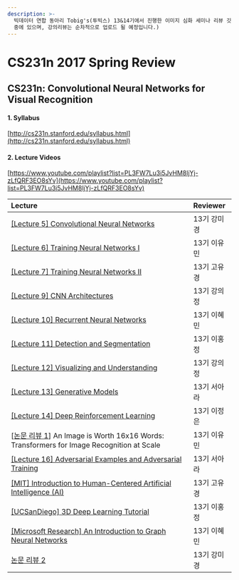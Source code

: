 ```yaml
---
description: >-
  빅데이터 연합 동아리 Tobig's(투빅스) 13&14기에서 진행한 이미지 심화 세미나 리뷰 깃북입니다. (2020.11 현재 세미나 진행
  중에 있으며, 강의리뷰는 순차적으로 업로드 될 예정입니다.)
---
```


# CS231n 2017 Spring Review

## CS231n: Convolutional Neural Networks for Visual Recognition

#### 1. Syllabus

[http://cs231n.stanford.edu/syllabus.html](http://cs231n.stanford.edu/syllabus.html)

#### 2. Lecture Videos

[https://www.youtube.com/playlist?list=PL3FW7Lu3i5JvHM8ljYj-zLfQRF3EO8sYv](https://www.youtube.com/playlist?list=PL3FW7Lu3i5JvHM8ljYj-zLfQRF3EO8sYv)

| Lecture | Reviewer |
| :--- | :--- |
| [\[Lecture 5\] Convolutional Neural Networks](lecture-5-convolutional-neural-networks.md) | 13기 강미경               |
| [\[Lecture 6\] Training Neural Networks I](lecture-6-training-neural-networks-i.md) | 13기 이유민 |
| [\[Lecture 7\] Training Neural Networks II](lecture-7-training-neural-networks-ii.md) | 13기 고유경 |
| [\[Lecture 9\] CNN Architectures](lecture-9-cnn-architectures.md) | 13기 강의정 |
| [\[Lecture 10\] Recurrent Neural Networks](lecture-10-recurrent-neural-networks.md) | 13기 이혜민 |
| [\[Lecture 11\] Detection and Segmentation](untitled.md) | 13기 이홍정 |
| [\[Lecture 12\] Visualizing and Understanding](lecture-12-visualizing-and-understanding.md) | 13기 강의정 |
| [\[Lecture 13\] Generative Models](lecture-13-generative-models.md) | 13기 서아라 |
| [\[Lecture 14\] Deep Reinforcement Learning](lecture-14-deep-reinforcement-learning.md) | 13기 이정은 |
| \[[논문 리뷰 1](lecture-15-efficient-methods-and-hardware-for-deep-learning.md)\] An Image is Worth 16x16 Words: Transformers for Image Recognition at Scale | 13기 이유민 |
| [\[Lecture 16\] Adversarial Examples and Adversarial Training](lecture-16-adversarial-examples-and-adversarial-training.md) | 13기 서아라 |
| [\[MIT\] Introduction to Human-Centered Artificial Intelligence \(AI\)](mit-human-centered-artificial-intelligence.md) | 13기 고유경 |
| [\[UCSanDiego\] 3D Deep Learning Tutorial](ucsandiego-3d-deep-learning-tutorial.md) | 13기 이홍정 |
| [\[Microsoft Research\] An Introduction to Graph Neural Networks](microsoft-research-an-introduction-to-graph-neural-networks-models-and-applications.md) | 13기 이혜민 |
| [논문 리뷰 2](2.md) | 13기 강미경 |



